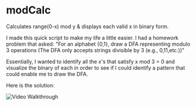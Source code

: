 # modCalc
Calculates range(0-x) mod y &amp; displays each valid x in binary form.

I made this quick script to make my life a little easier. I had a homework problem that asked:
"For an alphabet {0,1}, draw a DFA representing modulo 3 operations (The DFA only accepts strings divisible by 3 (e.g., 0,11,etc.))"

Essentially, I wanted to identify all the x's that satisfy x mod 3 = 0 and visualize the binary of each in order to see 
if I could identify a pattern that could enable me to draw the DFA.


Here is the solution:

<img src='walkthrough1.gif' title='Video Walkthrough' width='' alt='Video Walkthrough' />
